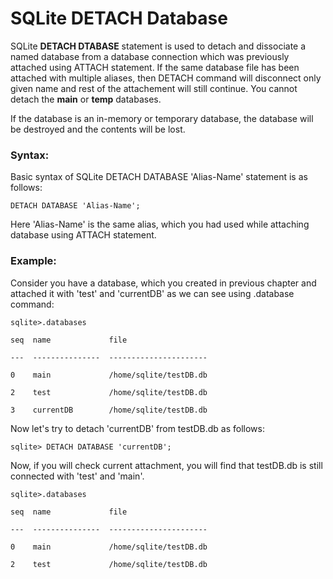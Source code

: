 **SQLite DETACH Database**
==========================

SQLite **DETACH DTABASE** statement is used to detach and dissociate a named
database from a database connection which was previously attached using ATTACH
statement. If the same database file has been attached with multiple aliases,
then DETACH command will disconnect only given name and rest of the attachement
will still continue. You cannot detach the **main** or **temp** databases.

If the database is an in-memory or temporary database, the database will be
destroyed and the contents will be lost.

### **Syntax:**

Basic syntax of SQLite DETACH DATABASE 'Alias-Name' statement is as follows:

~~~~~~~~~~~~~~~~~~~~~~~~~~~~~~~~~~~~~~~~~~~~~~~~~~~~~~~~~~~~~~~~~~~~~~~~~~~~~~~~
DETACH DATABASE 'Alias-Name';
~~~~~~~~~~~~~~~~~~~~~~~~~~~~~~~~~~~~~~~~~~~~~~~~~~~~~~~~~~~~~~~~~~~~~~~~~~~~~~~~

Here 'Alias-Name' is the same alias, which you had used while attaching database
using ATTACH statement.

### **Example:**

Consider you have a database, which you created in previous chapter and attached
it with 'test' and 'currentDB' as we can see using .database command:

~~~~~~~~~~~~~~~~~~~~~~~~~~~~~~~~~~~~~~~~~~~~~~~~~~~~~~~~~~~~~~~~~~~~~~~~~~~~~~~~
sqlite>.databases

seq  name             file

---  ---------------  ----------------------

0    main             /home/sqlite/testDB.db

2    test             /home/sqlite/testDB.db

3    currentDB        /home/sqlite/testDB.db
~~~~~~~~~~~~~~~~~~~~~~~~~~~~~~~~~~~~~~~~~~~~~~~~~~~~~~~~~~~~~~~~~~~~~~~~~~~~~~~~

Now let's try to detach 'currentDB' from testDB.db as follows:

~~~~~~~~~~~~~~~~~~~~~~~~~~~~~~~~~~~~~~~~~~~~~~~~~~~~~~~~~~~~~~~~~~~~~~~~~~~~~~~~
sqlite> DETACH DATABASE 'currentDB';
~~~~~~~~~~~~~~~~~~~~~~~~~~~~~~~~~~~~~~~~~~~~~~~~~~~~~~~~~~~~~~~~~~~~~~~~~~~~~~~~

Now, if you will check current attachment, you will find that testDB.db is still
connected with 'test' and 'main'.

~~~~~~~~~~~~~~~~~~~~~~~~~~~~~~~~~~~~~~~~~~~~~~~~~~~~~~~~~~~~~~~~~~~~~~~~~~~~~~~~
sqlite>.databases

seq  name             file

---  ---------------  ----------------------

0    main             /home/sqlite/testDB.db

2    test             /home/sqlite/testDB.db
~~~~~~~~~~~~~~~~~~~~~~~~~~~~~~~~~~~~~~~~~~~~~~~~~~~~~~~~~~~~~~~~~~~~~~~~~~~~~~~~
